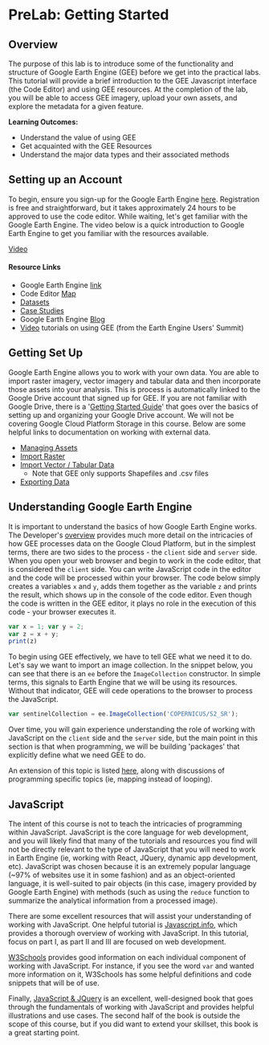 

# PreLab: Getting Started

## Overview

The purpose of this lab is to introduce some of the functionality and structure of Google Earth Engine (GEE) before we get into the practical labs. This tutorial will provide a brief introduction to the GEE Javascript  interface (the Code Editor) and using GEE resources. At the completion of the lab, you will be able to access GEE imagery, upload your own assets, and explore the metadata for a given feature. 

 **Learning Outcomes:** 

- Understand the value of using GEE
- Get acquainted with the GEE Resources
- Understand the major data types and their associated methods

## Setting up an Account

To begin, ensure you sign-up for the Google Earth Engine [here](https://signup.earthengine.google.com). Registration is free and straightforward, but it takes approximately 24 hours to be approved to use the code editor. While waiting, let's get familiar with the Google Earth Engine. The video below is a quick introduction to Google Earth Engine to get you familiar with the resources available. 

[Video](https://www.youtube.com/watch?v=Ypo28T6wPbQ)

####  Resource Links

* Google Earth Engine [link](https://earthengine.google.com)
* Code Editor [Map](https://developers.google.com/earth-engine/guides/playground?hl=en)
* [Datasets](https://developers.google.com/earth-engine/datasets/)
* [Case Studies](https://earthengine.google.com/case_studies/)
* Google Earth Engine [Blog](https://medium.com/google-earth)
* [Video](https://developers.google.com/earth-engine/tutorials/tutorials) tutorials on using GEE (from the Earth Engine Users' Summit)

## Getting Set Up

Google Earth Engine allows you to work with your own data. You are able to import raster imagery, vector imagery and tabular data and then incorporate those assets into your analysis. This is process is automatically linked to the Google Drive account that signed up for GEE. If you are not familiar with Google Drive, there is a '[Getting Started Guide](https://support.google.com/a/users/answer/9282958?hl=en)' that goes over the basics of setting up and organizing your Google Drive account. We will not be covering Google Cloud Platform Storage in this course. Below are some helpful links to documentation on working with external data. 

* [Managing Assets](https://developers.google.com/earth-engine/guides/asset_manager)
* [Import Raster](https://developers.google.com/earth-engine/guides/image_upload)
* [Import Vector / Tabular Data](https://developers.google.com/earth-engine/guides/table_upload)
  * Note that GEE only supports Shapefiles and .csv files
* [Exporting Data](https://developers.google.com/earth-engine/guides/exporting)

## Understanding Google Earth Engine

It is important to understand the basics of how Google Earth Engine works. The Developer's [overview](https://developers.google.com/earth-engine/guides/concepts_overview) provides much more detail on the intricacies of how GEE processes data on the Google Cloud Platform, but in the simplest terms, there are two sides to the process - the `client` side and `server` side. When you open your web browser and begin to work in the code editor, that is considered the `client` side. You can write JavaScript code in the editor and the code will be processed within your browser. The code below simply creates a variables `x` and `y`, adds them together as the variable `z` and prints the result, which shows up in the console of the code editor. Even though the code is written in the GEE editor, it plays no role in the execution of this code - your browser executes it. 

```javascript
var x = 1; var y = 2;
var z = x + y;
print(z)
```

To begin using GEE effectively, we have to tell GEE what we need it to do. Let's say we want to import an image collection. In the snippet below, you can see that there is an `ee` before the `ImageCollection` constructor. In simple terms, this signals to Earth Engine that we will be using its resources. Without that indicator, GEE will cede operations to the browser to process the JavaScript. 

```javascript
var sentinelCollection = ee.ImageCollection('COPERNICUS/S2_SR');
```

Over time, you will gain experience understanding the role of working with JavaScript on the `client` side and the `server` side, but the main point in this section is that when programming, we will be building 'packages' that explicitly define what we need GEE to do.

An extension of this topic is listed [here](https://developers.google.com/earth-engine/guides/client_server), along with discussions of programming specific topics (ie, mapping instead of looping). 

## JavaScript

The intent of this course is not to teach the intricacies of programming within JavaScript. JavaScript is the core language for web development, and you will likely find that many of the tutorials and resources you find will not be directly relevant to the type of JavaScript that you will need to work in Earth Engine (ie, working with React, JQuery, dynamic app development, etc). JavaScript was chosen because it is an extremely popular language (~97% of websites use it in some fashion) and as an object-oriented language, it is well-suited to pair objects (in this case, imagery provided by Google Earth Engine) with methods (such as using the `reduce` function to summarize the analytical information from a processed image). 

There are some excellent resources that will assist your understanding of working with JavaScript. One helpful tutorial is [Javascript.info](https://javascript.info), which provides a thorough overview of working with JavaScript. In this tutorial, focus on part I, as part II and III are focused on web development. 

[W3Schools](https://www.w3schools.com/js/default.asp) provides good information on each individual component of working with JavaScript. For instance, if you see the word `var` and wanted more information on it, W3Schools has some helpful definitions and code snippets that will be of use. 

Finally, [JavaScript & JQuery](http://www.javascriptbook.com) is an excellent, well-designed book that goes through the fundamentals of working with JavaScript and provides helpful illustrations and use cases. The second half of the book is outside the scope of this course, but if you did want to extend your skillset, this book is a great starting point. 

